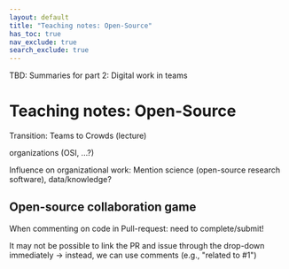 ```yaml
---
layout: default
title: "Teaching notes: Open-Source"
has_toc: true
nav_exclude: true
search_exclude: true
--- 
```


TBD: Summaries for part 2: Digital work in teams

# Teaching notes: Open-Source

Transition: Teams to Crowds (lecture)


organizations (OSI, ...?)

Influence on organizational work: Mention science (open-source research software), data/knowledge?

## Open-source collaboration game

When commenting on code in Pull-request: need to complete/submit!

It may not be possible to link the PR and issue through the drop-down immediately
-> instead, we can use comments (e.g., "related to #1")